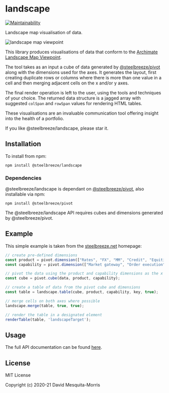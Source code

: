 # landscape
[![Maintainability](https://api.codeclimate.com/v1/badges/1106fd03a5f0df4cf80f/maintainability)](https://codeclimate.com/github/steelbreeze/landscape/maintainability)

Landscape map visualisation of data.

![landscape map viewpoint](https://steelbreeze.net/landscape/images/landscape-map.png)

This library produces visualisations of data that conform to the [Archimate Landscape Map Viewpoint](https://pubs.opengroup.org/architecture/archimate2-doc/chap08.html#_Toc371945248).

The tool takes as an input a cube of data generated by [@steelbreeze/pivot](https://github.com/steelbreeze/pivot) along with the dimensions used for the axes. It generates the layout, first creating duplicate rows or columns where there is more than one value in a cell and then merging adjacent cells on the x and/or y axes. 

The final render operation is left to the user, using the tools and techniques of your choice. The returned data structure is a jagged array with suggested `colSpan` and `rowSpan` values for rendering HTML tables.

These visualisations are an invaluable communication tool offering insight into the health of a portfolio.

If you like @steelbreeze/landscape, please star it.
## Installation
To install from npm:
```
npm install @steelbreeze/landscape
```
### Dependencies
@steelbreeze/landscape is dependant on [@steelbreeze/pivot](https://github.com/steelbreeze/pivot), also installable via npm:
```
npm install @steelbreeze/pivot
```
The @steelbreeze/landscape API requires cubes and dimensions generated by @steelbreeze/pivot.

## Example
This simple example is taken from the [steelbreeze.net](https://steelbreeze.net) homepage:
```javascript
// create pre-defined dimensions
const product = pivot.dimension(["Rates", "FX", "MM", "Credit", "Equities"], "Product");
const capability = pivot.dimension(["Market gateway", "Order execution", "Order management", "Confirmations"], "Capability");

// pivot the data using the product and capability dimensions as the x and y axes respectively
const cube = pivot.cube(data, product, capability);

// create a table of data from the pivot cube and dimensions
const table = landscape.table(cube, product, capability, key, true);

// merge cells on both axes where possible
landscape.merge(table, true, true);

// render the table in a designated element
renderTable(table, 'landscapeTarget');
```

## Usage
The full API documentation can be found [here](https://steelbreeze.net/landscape/api/v3/).

## License
MIT License

Copyright (c) 2020-21 David Mesquita-Morris
